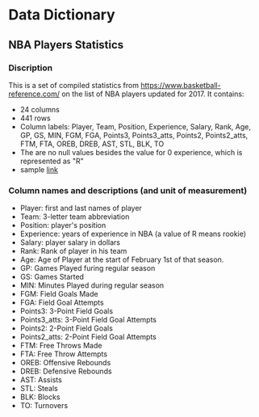 
Data Dictionary
===============

NBA Players Statistics
----------------------

### Discription

This is a set of compiled statistics from <https://www.basketball-reference.com/> on the list of NBA players updated for 2017. It contains:

-   24 columns
-   441 rows
-   Column labels: Player, Team, Position, Experience, Salary, Rank, Age, GP, GS, MIN, FGM, FGA, Points3, Points3\_atts, Points2, Points2\_atts, FTM, FTA, OREB, DREB, AST, STL, BLK, TO
-   The are no null values besides the value for 0 experience, which is represented as "R"
-   sample [link](https://www.basketball-reference.com/teams/GSW/2017.html)

### Column names and descriptions (and unit of measurement)

-   Player: first and last names of player
-   Team: 3-letter team abbreviation
-   Position: player's position
-   Experience: years of experience in NBA (a value of R means rookie)
-   Salary: player salary in dollars
-   Rank: Rank of player in his team
-   Age: Age of Player at the start of February 1st of that season.
-   GP: Games Played furing regular season
-   GS: Games Started
-   MIN: Minutes Played during regular season
-   FGM: Field Goals Made
-   FGA: Field Goal Attempts
-   Points3: 3-Point Field Goals
-   Points3\_atts: 3-Point Field Goal Attempts
-   Points2: 2-Point Field Goals
-   Points2\_atts: 2-Point Field Goal Attempts
-   FTM: Free Throws Made
-   FTA: Free Throw Attempts
-   OREB: Offensive Rebounds
-   DREB: Defensive Rebounds
-   AST: Assists
-   STL: Steals
-   BLK: Blocks
-   TO: Turnovers
